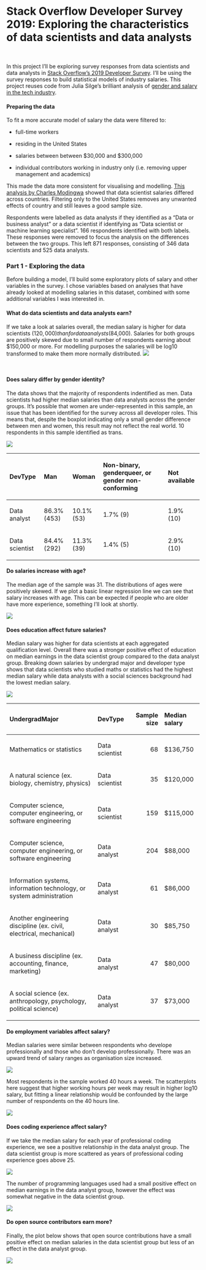 Stack Overflow Developer Survey 2019: Exploring the characteristics of
data scientists and data analysts
================

<br>

In this project I’ll be exploring survey responses from data scientists
and data analysts in [Stack Overflow’s 2019 Developer
Survey](https://insights.stackoverflow.com/survey/2019#overview). I’ll
be using the survey responses to build statistical models of industry
salaries. This project reuses code from Julia Silge’s brilliant analysis
of [gender and salary in the tech
industry](https://juliasilge.com/blog/salary-gender/).

#### Preparing the data

To fit a more accurate model of salary the data were filtered to:

  - full-time workers

  - residing in the United States

  - salaries between between $30,000 and $300,000

  - individual contributors working in industry only (i.e. removing
    upper management and academics)

This made the data more consistent for visualising and modelling. [This
analysis by Charles
Modingwa](https://medium.com/@charlesmodingwa/2019-stack-overflow-survey-analysis-c8dac1617d40)
showed that data scientist salaries differed across countries. Filtering
only to the United States removes any unwanted effects of country and
still leaves a good sample size.

Respondents were labelled as data analysts if they identified as a “Data
or business analyst” or a data scientist if identifying as “Data
scientist or machine learning specialist”. 166 respondents identified
with both labels. These responses were removed to focus the analysis on
the differences between the two groups. This left 871 responses,
consisting of 346 data scientists and 525 data analysts.

### Part 1 - Exploring the data

Before building a model, I’ll build some exploratory plots of salary and
other variables in the survey. I chose variables based on analyses that
have already looked at modelling salaries in this dataset, combined with
some additional variables I was interested in.

#### What do data scientists and data analysts earn?

If we take a look at salaries overall, the median salary is higher for
data scientists ($120,000) than for data analysts ($84,000). Salaries
for both groups are positively skewed due to small number of respondents
earning about $150,000 or more. For modelling purposes the salaries will
be log10 transformed to make them more normally distributed.
![](README_files/figure-gfm/unnamed-chunk-1-1.png)<!-- -->

<br>

#### Does salary differ by gender identity?

The data shows that the majority of respondents indentified as men. Data
scientists had higher median salaries than data analysts across the
gender groups. It’s possible that women are under-represented in this
sample, an issue that has been identified for the survey across all
developer roles. This means that, despite the boxplot indicating only a
small gender difference between men and women, this result may not
reflect the real world. 10 respondents in this sample identified as
trans.

![](README_files/figure-gfm/unnamed-chunk-2-1.png)<!-- -->

<table>

<thead>

<tr>

<th style="text-align:left;">

DevType

</th>

<th style="text-align:left;">

Man

</th>

<th style="text-align:left;">

Woman

</th>

<th style="text-align:left;">

Non-binary, genderqueer, or gender non-conforming

</th>

<th style="text-align:left;">

Not available

</th>

</tr>

</thead>

<tbody>

<tr>

<td style="text-align:left;">

Data analyst

</td>

<td style="text-align:left;">

86.3% (453)

</td>

<td style="text-align:left;">

10.1% (53)

</td>

<td style="text-align:left;">

1.7% (9)

</td>

<td style="text-align:left;">

1.9% (10)

</td>

</tr>

<tr>

<td style="text-align:left;">

Data scientist

</td>

<td style="text-align:left;">

84.4% (292)

</td>

<td style="text-align:left;">

11.3% (39)

</td>

<td style="text-align:left;">

1.4% (5)

</td>

<td style="text-align:left;">

2.9% (10)

</td>

</tr>

</tbody>

</table>

#### Do salaries increase with age?

The median age of the sample was 31. The distributions of ages were
positively skewed. If we plot a basic linear regression line we can see
that salary increases with age. This can be expected if people who are
older have more experience, something I’ll look at shortly.

![](README_files/figure-gfm/unnamed-chunk-3-1.png)<!-- -->

#### Does education affect future salaries?

Median salary was higher for data scientists at each aggregated
qualification level. Overall there was a stronger positive effect of
education on median earnings in the data scientist group compared to the
data analyst group. Breaking down salaries by undergrad major and
developer type shows that data scientists who studied maths or
statistics had the highest median salary while data analysts with a
social sciences background had the lowest median salary.

![](README_files/figure-gfm/unnamed-chunk-4-1.png)<!-- -->

<table>

<thead>

<tr>

<th style="text-align:left;">

UndergradMajor

</th>

<th style="text-align:left;">

DevType

</th>

<th style="text-align:right;">

Sample size

</th>

<th style="text-align:left;">

Median salary

</th>

</tr>

</thead>

<tbody>

<tr>

<td style="text-align:left;">

Mathematics or statistics

</td>

<td style="text-align:left;">

Data scientist

</td>

<td style="text-align:right;">

68

</td>

<td style="text-align:left;">

$136,750

</td>

</tr>

<tr>

<td style="text-align:left;">

A natural science (ex. biology, chemistry, physics)

</td>

<td style="text-align:left;">

Data scientist

</td>

<td style="text-align:right;">

35

</td>

<td style="text-align:left;">

$120,000

</td>

</tr>

<tr>

<td style="text-align:left;">

Computer science, computer engineering, or software engineering

</td>

<td style="text-align:left;">

Data scientist

</td>

<td style="text-align:right;">

159

</td>

<td style="text-align:left;">

$115,000

</td>

</tr>

<tr>

<td style="text-align:left;">

Computer science, computer engineering, or software engineering

</td>

<td style="text-align:left;">

Data analyst

</td>

<td style="text-align:right;">

204

</td>

<td style="text-align:left;">

$88,000

</td>

</tr>

<tr>

<td style="text-align:left;">

Information systems, information technology, or system administration

</td>

<td style="text-align:left;">

Data analyst

</td>

<td style="text-align:right;">

61

</td>

<td style="text-align:left;">

$86,000

</td>

</tr>

<tr>

<td style="text-align:left;">

Another engineering discipline (ex. civil, electrical, mechanical)

</td>

<td style="text-align:left;">

Data analyst

</td>

<td style="text-align:right;">

30

</td>

<td style="text-align:left;">

$85,750

</td>

</tr>

<tr>

<td style="text-align:left;">

A business discipline (ex. accounting, finance, marketing)

</td>

<td style="text-align:left;">

Data analyst

</td>

<td style="text-align:right;">

47

</td>

<td style="text-align:left;">

$80,000

</td>

</tr>

<tr>

<td style="text-align:left;">

A social science (ex. anthropology, psychology, political science)

</td>

<td style="text-align:left;">

Data analyst

</td>

<td style="text-align:right;">

37

</td>

<td style="text-align:left;">

$73,000

</td>

</tr>

</tbody>

</table>

#### Do employment variables affect salary?

Median salaries were similar between respondents who develope
professionally and those who don’t develop professionally. There was an
upward trend of salary ranges as organisation size increased. <br>

![](README_files/figure-gfm/unnamed-chunk-5-1.png)<!-- -->

Most respondents in the sample worked 40 hours a week. The scatterplots
here suggest that higher working hours per week may result in higher
log10 salary, but fitting a linear relationship would be confounded by
the large number of respondents on the 40 hours line.

![](README_files/figure-gfm/unnamed-chunk-6-1.png)<!-- -->

#### Does coding experience affect salary?

If we take the median salary for each year of professional coding
experience, we see a positive relationship in the data analyst group.
The data scientist group is more scattered as years of professional
coding experience goes above 25.

![](README_files/figure-gfm/unnamed-chunk-7-1.png)<!-- -->

The number of programming languages used had a small positive effect on
median earnings in the data analyst group, however the effect was
somewhat negative in the data scientist group.

![](README_files/figure-gfm/unnamed-chunk-8-1.png)<!-- -->

#### Do open source contributors earn more?

Finally, the plot below shows that open source contributions have a
small positive effect on median salaries in the data scientist group but
less of an effect in the data analyst group.

![](README_files/figure-gfm/unnamed-chunk-9-1.png)<!-- -->
